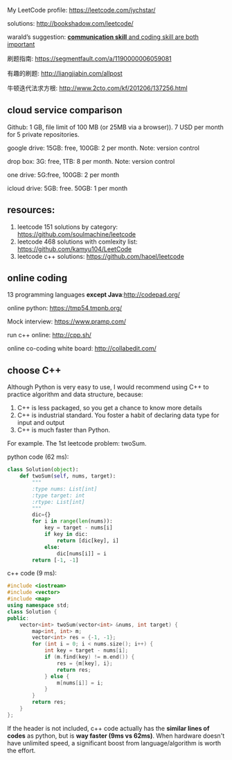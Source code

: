 

My LeetCode profile:  https://leetcode.com/jychstar/

solutions: <http://bookshadow.com/leetcode/>

warald’s suggestion: [**communication skill** and coding skill are both important](https://www.linkedin.com/pulse/leetcode%E5%88%B7%E9%A2%98%E4%BA%94%E9%81%8D%E8%BF%98%E6%B2%A1offer%E4%B8%BE%E4%BE%8B%E6%B7%B1%E5%85%A5%E5%88%86%E6%9E%90%E4%B8%BA%E4%BB%80%E4%B9%88%E6%89%BE%E5%B7%A5%E4%BD%9C%E5%85%89%E5%88%B7%E9%A2%98%E6%B2%A1%E7%94%A8-xiaoning-warald)

刷题指南: https://segmentfault.com/a/1190000006059081

有趣的刷题: http://liangjiabin.com/allpost

牛顿迭代法求方根: http://www.2cto.com/kf/201206/137256.html

## cloud service comparison

Github: 1 GB, file limit of 100 MB (or 25MB via a browser)). 7 USD per month for 5 private repositories. 

google drive: 15GB: free, 100GB: 2 per month. Note: version control

drop box: 3G: free, 1TB: 8 per month. Note: version control

one drive: 5G:free, 100GB: 2 per month

icloud drive: 5GB: free. 50GB: 1 per month

## resources:

1. leetcode 151 solutions by category: https://github.com/soulmachine/leetcode
2. leetcode 468 solutions with comlexity list: https://github.com/kamyu104/LeetCode
3. leetcode c++ solutions: https://github.com/haoel/leetcode

## online coding

13 programming languages **except Java**:<http://codepad.org/>

online python: <https://tmp54.tmpnb.org/>

Mock interview: <https://www.pramp.com/>

run c++ online: <http://cpp.sh/>

online co-coding white board: <http://collabedit.com/>

## choose C++

Although Python is very easy to use, I would recommend using C++ to practice algorithm and data structure, because:

1. C++ is less packaged, so you get a chance to know more details
2. C++ is industrial standard. You foster a habit of declaring data type for input and output
3. C++ is much faster than Python.

For example. The 1st leetcode problem: twoSum. 

python code (62 ms):

```python
class Solution(object):
    def twoSum(self, nums, target):
        """
        :type nums: List[int]
        :type target: int
        :rtype: List[int]
        """
        dic={}
        for i in range(len(nums)):
            key = target - nums[i]
            if key in dic:
                return [dic[key], i]
            else:
                dic[nums[i]] = i
        return [-1, -1]
```

c++ code (9 ms):

```c++
#include <iostream>
#include <vector>
#include <map>
using namespace std;
class Solution {
public:
    vector<int> twoSum(vector<int> &nums, int target) {
        map<int, int> m;
        vector<int> res = {-1, -1};
        for (int i = 0; i < nums.size(); i++) {
            int key = target - nums[i];
            if (m.find(key) != m.end()) {
                res = {m[key], i};
                return res;
            } else {
                m[nums[i]] = i;
            }
        }
        return res;
    }
};
```

If the header is not included, c++ code actually has the **similar lines of codes** as python, but is **way faster (9ms vs 62ms)**. When hardware doesn't have unlimited speed, a significant boost from language/algorithm is worth the effort. 

